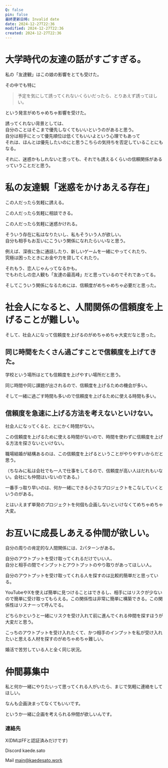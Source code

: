 ```yaml
---
Q: false
pin: false
最終更新日時: Invalid date
date: 2024-12-27T22:36
modified: 2024-12-27T22:36
created: 2024-12-27T22:36
---
```

  

# 大学時代の友達の話がすごすぎる。

私の「友達観」はこの娘の影響をとても受けた。

その中でも特に

> 予定を気にして誘ってくれないくらいだったら、とりあえず誘ってほしい。

という発言がめちゃめちゃ影響を受けた。

  

誘ってくれない背景としては、  
自分のことはそこまで優先しなくてもいいというのがあると思う。  
自分は相手にとって優先順位は低くてもいいよという心理でもあって  
それは、ほんとは優先したいのにと思うこちらの気持ちを否定していることにもなる。  

  

それに、迷惑かもしれないと思っても、それでも誘えるくらいの信頼関係があるっていうことだと思う。

  

# 私の友達観「迷惑をかけあえる存在」

この人だったら気軽に誘える。

この人だったら気軽に相談できる。

この人だったら気軽に迷惑かけれる。

そういう存在に私はなりたいし、私もそういう人が欲しい。  
自分も相手もお互いにこういう関係になれたらいいなと思う。  

  

例えば、深夜に急に通話したり、新しいゲームを一緒にやってくれたり、  
究極は困ったときにお金や力を貸してくれたり。  

  

それもう、恋人じゃんってなるかも。  
でもわたしの恋人観も「友達の最高峰」だと思っているのでそれであってる。  

  

そしてこういう関係になるためには、信頼度がめちゃめちゃ必要だと思った。

  

# 社会人になると、人間関係の信頼度を上げることが難しい。

そして、社会人になって信頼度を上げるのがめちゃめちゃ大変だなと思った。

## 同じ時間をたくさん過ごすことで信頼度を上げてきた。

学校という場所はとても信頼度を上げやすい場所だと思う。

同じ時間や同じ課題が出されるので、信頼度を上げるための機会が多い。

そして一緒に過ごす時間も多いので信頼度を上げるために使える時間も多い。

  

## 信頼度を急速に上げる方法を考えないといけない。

社会人になってくると、とにかく時間がない。

この信頼度を上げるために使える時間がないので、時間を使わずに信頼度を上げる方法を探さないといけない。

  

職場結婚が結構あるのは、この信頼度を上げるということがやりやすいからだと思う。

（ちなみに私は会社でも一人で仕事をしてるので、信頼度が高い人はだれもいない。会社にも仲間はいないのである。）

  

一番手っ取り早いのは、何か一緒にできる小さなプロジェクトをこなしていくというのがある。

とはいえまず単発のプロジェクトを何個も企画しないといけなくてめちゃめちゃ大変。

  

# お互いに成長しあえる仲間が欲しい。

自分の周りの肯定的な人間関係には、2パターンがある。

自分のアウトプットを受け取ってくれるだけでいい人、  
自分と相手の間でインプットとアウトプットのやり取りがあってほしい人。  

  

自分のアウトプットを受け取ってくれる人を探すのは比較的簡単だと思っている。

YouTubeやXを使えば簡単に見つけることはできるし、相手にはリスクが少ないので簡単に受け取ってもらえる。この関係性は非常に簡単に構築できる。この関係性はリスナーって呼んでる。

  

どちらかというと一緒にリスクを受け入れて前に進んでくれる仲間を探すほうが大変だと思う。

こっちのアウトプットを受け入れたくて、かつ相手のインプットを私が受け入れたいと思える人材を探すのがめちゃめちゃ難しい。

  

婚活で苦労している人と全く同じ状況。

  

# 仲間募集中

私と何か一緒にやりたいって思ってくれる人がいたら、まじで気軽に連絡をしてほしい。

なんも企画決まってなくてもいいです。

というか一緒に企画を考えられる仲間が欲しいんです。

  

### 連絡先

X(DMはFFと認証済みだけです)

Discord kaede.sato

Mail main@kaedesato.work